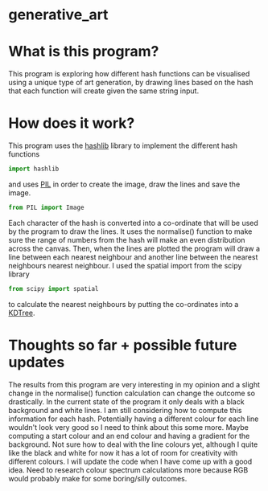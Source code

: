 # generative_art

# What is this program?
This program is exploring how different hash functions can be visualised using a unique type of art generation, by drawing lines based on the hash that each function will create given the same string input.

# How does it work?
This program uses the [hashlib](https://docs.python.org/3/library/hashlib.html) library to implement the different hash functions 
```python 
import hashlib
```

and uses [PIL](https://pillow.readthedocs.io/en/stable/) in order to create the image, draw the lines and save the image. 
 
```python
from PIL import Image
```

Each character of the hash is converted into a co-ordinate that will be used by the program to draw the lines.
It uses the normalise() function to make sure the range of numbers from the hash will make an even distribution across the canvas. Then, when the lines are plotted the program will draw a line between each nearest neighbour and another line between the nearest neighbours nearest neighbour.
I used the spatial import from the scipy library
```python
from scipy import spatial
```
 to calculate the nearest neighbours by putting the co-ordinates into a [KDTree](https://docs.scipy.org/doc/scipy/reference/generated/scipy.spatial.KDTree.html).

# Thoughts so far + possible future updates

The results from this program are very interesting in my opinion and a slight change in the normalise() function calculation can change the outcome so drastically. In the current state of the program it only deals with a black background and white lines. I am still considering how to compute this information for each hash. Potentially having a different colour for each line wouldn't look very good so I need to think about this some more. Maybe computing a start colour and an end colour and having a gradient for the background. Not sure how to deal with the line colours yet, although I quite like the black and white for now it has a lot of room for creativity with different colours. I will update the code when I have come up with a good idea. Need to research colour spectrum calculations more because RGB would probably make for some boring/silly outcomes.
